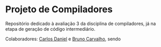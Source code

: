 

# Projeto de Compiladores 

Repositório dedicado à avaliação 3 da disciplina de compiladores, já na etapa de geração de código intermediário.

Colaboradores:  [Carlos Daniel](https://github.com/Danielskj) e [Bruno Carvalho](https://github.com/brunucoelho), sendo 

